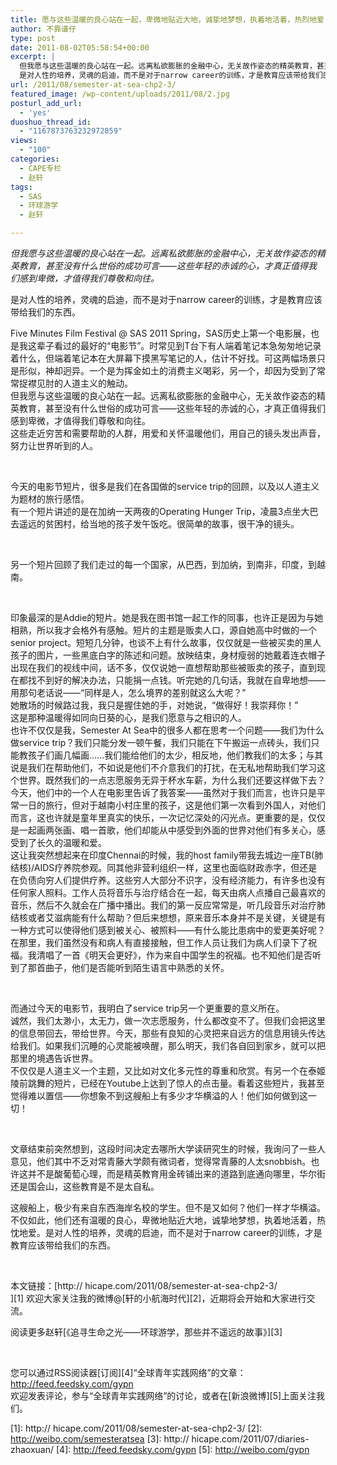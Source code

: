 ```yaml
---
title: 愿与这些温暖的良心站在一起，卑微地贴近大地，诚挚地梦想，执着地活着，热烈地爱
author: 不靠谱仔
type: post
date: 2011-08-02T05:58:54+00:00
excerpt: |
  但我愿与这些温暖的良心站在一起。远离私欲膨胀的金融中心，无关故作姿态的精英教育，甚至没有什么世俗的成功可言——这些年轻的赤诚的心，才真正值得我们感到卑微，才值得我们尊敬和向往。
  是对人性的培养，灵魂的启迪，而不是对于narrow career的训练，才是教育应该带给我们的东西。
url: /2011/08/semester-at-sea-chp2-3/
featured_image: /wp-content/uploads/2011/08/2.jpg
posturl_add_url:
  - 'yes'
duoshuo_thread_id:
  - "1167873763232972859"
views:
  - "100"
categories:
  - CAPE专栏
  - 赵轩
tags:
  - SAS
  - 环球游学
  - 赵轩

---
```

_但我愿与这些温暖的良心站在一起。远离私欲膨胀的金融中心，无关故作姿态的精英教育，甚至没有什么世俗的成功可言——这些年轻的赤诚的心，才真正值得我们感到卑微，才值得我们尊敬和向往。_

是对人性的培养，灵魂的启迪，而不是对于narrow career的训练，才是教育应该带给我们的东西。

Five Minutes Film Festival @ SAS 2011 Spring，SAS历史上第一个电影展，也是我这辈子看过的最好的“电影节”。时常见到T台下有人端着笔记本急匆匆地记录着什么，但端着笔记本在大屏幕下摸黑写笔记的人，估计不好找。可这两幅场景只是形似，神却迥异。一个是为挥金如土的消费主义喝彩，另一个，却因为受到了常常捉襟见肘的人道主义的触动。  
但我愿与这些温暖的良心站在一起。远离私欲膨胀的金融中心，无关故作姿态的精英教育，甚至没有什么世俗的成功可言——这些年轻的赤诚的心，才真正值得我们感到卑微，才值得我们尊敬和向往。  
这些走近穷苦和需要帮助的人群，用爱和关怀温暖他们，用自己的镜头发出声音，努力让世界听到的人。

&nbsp;

今天的电影节短片，很多是我们在各国做的service trip的回顾，以及以人道主义为题材的旅行感悟。  
有一个短片讲述的是在加纳一天两夜的Operating Hunger Trip，凌晨3点坐大巴去遥远的贫困村，给当地的孩子发午饭吃。很简单的故事，很干净的镜头。

&nbsp;

另一个短片回顾了我们走过的每一个国家，从巴西，到加纳，到南非，印度，到越南。

&nbsp;

印象最深的是Addie的短片。她是我在图书馆一起工作的同事，也许正是因为与她相熟，所以我才会格外有感触。短片的主题是贩卖人口，源自她高中时做的一个senior project。短短几分钟，也谈不上有什么故事，仅仅就是一些被买卖的黑人孩子的图片，一些黑底白字的陈述和问题。放映结束，身材瘦弱的她戴着连衣帽子出现在我们的视线中间，话不多，仅仅说她一直想帮助那些被贩卖的孩子，直到现在都找不到好的解决办法，只能捐一点钱。听完她的几句话，我就在自卑地想——用那句老话说——“同样是人，怎么境界的差别就这么大呢？”  
她散场的时候路过我，我只是握住她的手，对她说，“做得好！我崇拜你！”  
这是那种温暖得如同向日葵的心，是我们愿意与之相识的人。  
也许不仅仅是我，Semester At Sea中的很多人都在思考一个问题——我们为什么做service trip？我们只能分发一顿午餐，我们只能在下午搬运一点砖头，我们只能教孩子们画几幅画……我们能给他们的太少，相反地，他们教我们的太多；与其说是我们在帮助他们，不如说是他们不介意我们的打扰，在无私地帮助我们学习这个世界。既然我们的一点志愿服务无异于杯水车薪，为什么我们还要这样做下去？  
今天，他们中的一个人在电影里告诉了我答案——虽然对于我们而言，也许只是平常一日的旅行，但对于越南小村庄里的孩子，这是他们第一次看到外国人，对他们而言，这也许就是童年里真实的快乐，一次记忆深处的闪光点。更重要的是，仅仅是一起画两张画、唱一首歌，他们却能从中感受到外面的世界对他们有多关心，感受到了长久的温暖和爱。  
这让我突然想起来在印度Chennai的时候，我的host family带我去城边一座TB(肺结核)/AIDS疗养院参观。同其他非营利组织一样，这里也面临财政赤字，但还是在负债向穷人们提供疗养。这些穷人大部分不识字，没有经济能力，有许多也没有任何家人照料。工作人员将音乐与治疗结合在一起，每天由病人点播自己最喜欢的音乐，然后不久就会在广播中播出。我们的第一反应常常是，听几段音乐对治疗肺结核或者艾滋病能有什么帮助？但后来想想，原来音乐本身并不是关键，关键是有一种方式可以使得他们感到被关心、被照料——有什么能比患病中的爱更美好呢？在那里，我们虽然没有和病人有直接接触，但工作人员让我们为病人们录下了祝福。我清唱了一首《明天会更好》，作为来自中国学生的祝福。也不知他们是否听到了那首曲子，他们是否能听到陌生语言中熟悉的关怀。

&nbsp;

而通过今天的电影节，我明白了service trip另一个更重要的意义所在。  
诚然，我们太渺小，太无力，做一次志愿服务，什么都改变不了。但我们会把这里的信息带回去，带给世界。今天，那些有良知的心灵把来自远方的信息用镜头传达给我们。如果我们沉睡的心灵能被唤醒，那么明天，我们各自回到家乡，就可以把那里的境遇告诉世界。  
不仅仅是人道主义一个主题，又比如对文化多元性的尊重和欣赏。有另一个在泰姬陵前跳舞的短片，已经在Youtube上达到了惊人的点击量。看着这些短片，我甚至觉得难以置信——你想象不到这艘船上有多少才华横溢的人！他们如何做到这一切！

&nbsp;

文章结束前突然想到，这段时间决定去哪所大学读研究生的时候，我询问了一些人意见，他们其中不乏对常青藤大学颇有微词者，觉得常青藤的人太snobbish。也许这并不是酸葡萄心理，而是精英教育用金砖铺出来的道路到底通向哪里，华尔街还是国会山，这些教育是不是太自私。

这艘船上，极少有来自东西海岸名校的学生。但不是又如何？他们一样才华横溢。不仅如此，他们还有温暖的良心，卑微地贴近大地，诚挚地梦想，执着地活着，热忱地爱。是对人性的培养，灵魂的启迪，而不是对于narrow career的训练，才是教育应该带给我们的东西。

&nbsp;

本文链接：[http:// hicape.com/2011/08/semester-at-sea-chp2-3/  
][1] 欢迎大家关注我的微博@[轩的小航海时代][2]，近期将会开始和大家进行交流。

阅读更多赵轩[《追寻生命之光——环球游学，那些并不遥远的故事》][3]

&nbsp;

您可以通过RSS阅读器[订阅][4]“全球青年实践网络”的文章：  
<http://feed.feedsky.com/gypn>  
欢迎发表评论，参与“全球青年实践网络”的讨论，或者在[新浪微博][5]上面关注我们。

 [1]: http:// hicape.com/2011/08/semester-at-sea-chp2-3/
 [2]: http://weibo.com/semesteratsea
 [3]: http:// hicape.com/2011/07/diaries-zhaoxuan/
 [4]: http://feed.feedsky.com/gypn
 [5]: http://weibo.com/gypn